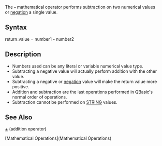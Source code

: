 The **-** mathematical operator performs subtraction on two numerical values or [negation](negation) a single value.



## Syntax
 return_value = number1 - number2



## Description


* Numbers used can be any literal or variable numerical value type. 
* Subtracting a negative value will actually perform addition with the other value. 
* Subtracting a negative or [negation](negation) value will make the return value more positive.
* Addition and subtraction are the last operations performed in QBasic's normal order of operations.
* Subtraction cannot be performed on [STRING](STRING) values.



## See Also


[+](+) (addition operator)

[Mathematical Operations](Mathematical Operations)





